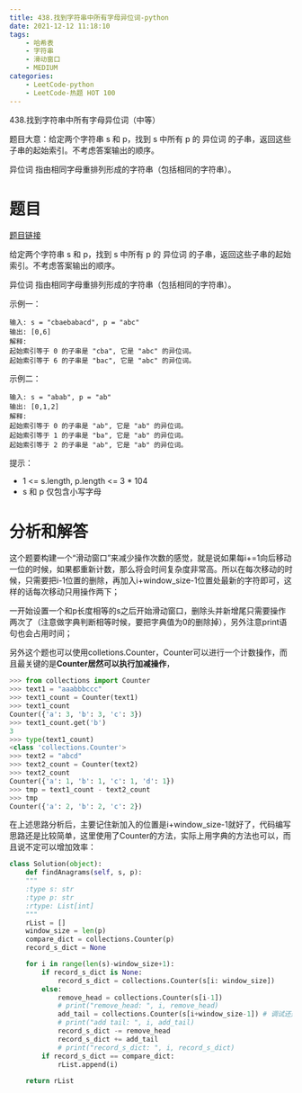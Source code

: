 ```yaml
---
title: 438.找到字符串中所有字母异位词-python
date: 2021-12-12 11:18:10
tags:
    - 哈希表
    - 字符串
    - 滑动窗口
    - MEDIUM
categories:
	- LeetCode-python
	- LeetCode-热题 HOT 100
---
```


438.找到字符串中所有字母异位词（中等）

题目大意：给定两个字符串 s 和 p，找到 s 中所有 p 的 异位词 的子串，返回这些子串的起始索引。不考虑答案输出的顺序。

异位词 指由相同字母重排列形成的字符串（包括相同的字符串）。

<!--more-->

# 题目

[题目链接](https://leetcode-cn.com/problems/find-all-anagrams-in-a-string/)

给定两个字符串 s 和 p，找到 s 中所有 p 的 异位词 的子串，返回这些子串的起始索引。不考虑答案输出的顺序。

异位词 指由相同字母重排列形成的字符串（包括相同的字符串）。

示例一：
```
输入: s = "cbaebabacd", p = "abc"
输出: [0,6]
解释:
起始索引等于 0 的子串是 "cba", 它是 "abc" 的异位词。
起始索引等于 6 的子串是 "bac", 它是 "abc" 的异位词。
```

示例二：
```
输入: s = "abab", p = "ab"
输出: [0,1,2]
解释:
起始索引等于 0 的子串是 "ab", 它是 "ab" 的异位词。
起始索引等于 1 的子串是 "ba", 它是 "ab" 的异位词。
起始索引等于 2 的子串是 "ab", 它是 "ab" 的异位词。
```

提示：
- 1 <= s.length, p.length <= 3 * 104
- s 和 p 仅包含小写字母

# 分析和解答

这个题要构建一个“滑动窗口”来减少操作次数的感觉，就是说如果每i+=1向后移动一位的时候，如果都重新计数，那么将会时间复杂度非常高。所以在每次移动的时候，只需要把i-1位置的删除，再加入i+window_size-1位置处最新的字符即可，这样的话每次移动只用操作两下；

一开始设置一个和p长度相等的s之后开始滑动窗口，删除头并新增尾只需要操作两次了（注意做字典判断相等时候，要把字典值为0的删除掉），另外注意print语句也会占用时间；

另外这个题也可以使用colletions.Counter，Counter可以进行一个计数操作，而且最关键的是**Counter居然可以执行加减操作**，
```python
>>> from collections import Counter
>>> text1 = "aaabbbccc"
>>> text1_count = Counter(text1)
>>> text1_count
Counter({'a': 3, 'b': 3, 'c': 3})
>>> text1_count.get('b')
3
>>> type(text1_count)
<class 'collections.Counter'>
>>> text2 = "abcd"
>>> text2_count = Counter(text2)
>>> text2_count
Counter({'a': 1, 'b': 1, 'c': 1, 'd': 1})
>>> tmp = text1_count - text2_count
>>> tmp
Counter({'a': 2, 'b': 2, 'c': 2})
```

在上述思路分析后，主要记住新加入的位置是i+window_size-1就好了，代码编写思路还是比较简单，这里使用了Counter的方法，实际上用字典的方法也可以，而且说不定可以增加效率：

```python
class Solution(object):
    def findAnagrams(self, s, p):
    """
    :type s: str
    :type p: str
    :rtype: List[int]
    """
    rList = []
    window_size = len(p)
    compare_dict = collections.Counter(p)
    record_s_dict = None

    for i in range(len(s)-window_size+1):
        if record_s_dict is None:
            record_s_dict = collections.Counter(s[i: window_size])
        else:
            remove_head = collections.Counter(s[i-1])
            # print("remove_head: ", i, remove_head)
            add_tail = collections.Counter(s[i+window_size-1]) # 调试还是比较容易看出来这个错误的
            # print("add tail: ", i, add_tail)
            record_s_dict -= remove_head
            record_s_dict += add_tail
            # print("record_s_dict: ", i, record_s_dict)
        if record_s_dict == compare_dict:
            rList.append(i)
    
    return rList
```


